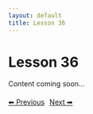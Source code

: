 ```yaml
---
layout: default
title: Lesson 36
---
```


# Lesson 36

Content coming soon...

<div style="margin-top: 20px;">
<a href="/docs/Advanced/Lessons/lesson_35.md" style="margin-right: 10px;">⬅ Previous</a><a href="/docs/Advanced/Lessons/lesson_37.md">Next ➡</a>
</div>
